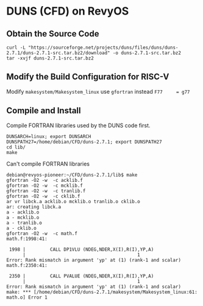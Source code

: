 # DUNS (CFD) on RevyOS

## Obtain the Source Code

```
curl -L "https://sourceforge.net/projects/duns/files/duns/duns-2.7.1/duns-2.7.1-src.tar.bz2/download" -o duns-2.7.1-src.tar.bz2
tar -xvjf duns-2.7.1-src.tar.bz2
```

## Modify the Build Configuration for RISC-V

Modify `makesystem/Makesystem_linux` use `gfortran` instead `F77     = g77`

## Compile and Install

Compile FORTRAN libraries used by the DUNS code first.

```
DUNSARCH=linux; export DUNSARCH
DUNSPATH27=/home/debian/CFD/duns-2.7.1; export DUNSPATH27
cd lib/
make
```

Can't compile FORTRAN libraries

```
debian@revyos-pioneer:~/CFD/duns-2.7.1/lib$ make
gfortran -O2 -w  -c acklib.f
gfortran -O2 -w  -c mcklib.f
gfortran -O2 -w  -c tranlib.f
gfortran -O2 -w  -c cklib.f
ar vr libck.a acklib.o mcklib.o tranlib.o cklib.o
ar: creating libck.a
a - acklib.o
a - mcklib.o
a - tranlib.o
a - cklib.o
gfortran -O2 -w  -c math.f
math.f:1998:41:

 1998 |         CALL DP1VLU (NDEG,NDER,X(I),R(I),YP,A)
      |                                         1
Error: Rank mismatch in argument 'yp' at (1) (rank-1 and scalar)
math.f:2350:41:

 2350 |         CALL PVALUE (NDEG,NDER,X(I),R(I),YP,A)
      |                                         1
Error: Rank mismatch in argument 'yp' at (1) (rank-1 and scalar)
make: *** [/home/debian/CFD/duns-2.7.1/makesystem/Makesystem_linux:61: math.o] Error 1
```
